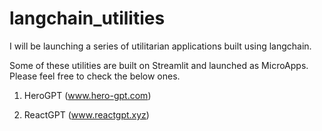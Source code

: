# langchain_utilities
I will be launching a series of utilitarian applications built using langchain.

Some of these utilities are built on Streamlit and launched as MicroApps. Please feel free to check the below ones.

1. HeroGPT (www.hero-gpt.com)



2. ReactGPT (www.reactgpt.xyz)

